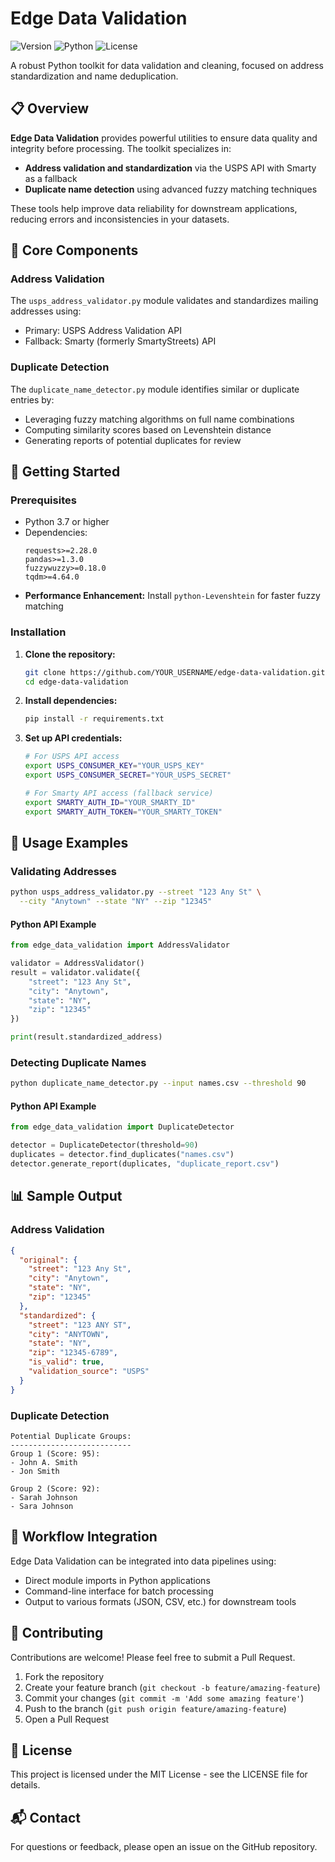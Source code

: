 # Edge Data Validation

![Version](https://img.shields.io/badge/version-1.0.0-blue.svg)
![Python](https://img.shields.io/badge/python-3.7%2B-blue.svg)
![License](https://img.shields.io/badge/license-MIT-green.svg)

A robust Python toolkit for data validation and cleaning, focused on address standardization and name deduplication.

## 📋 Overview

**Edge Data Validation** provides powerful utilities to ensure data quality and integrity before processing. The toolkit specializes in:

- **Address validation and standardization** via the USPS API with Smarty as a fallback
- **Duplicate name detection** using advanced fuzzy matching techniques

These tools help improve data reliability for downstream applications, reducing errors and inconsistencies in your datasets.

## 🔧 Core Components

### Address Validation

The `usps_address_validator.py` module validates and standardizes mailing addresses using:
- Primary: USPS Address Validation API
- Fallback: Smarty (formerly SmartyStreets) API

### Duplicate Detection

The `duplicate_name_detector.py` module identifies similar or duplicate entries by:
- Leveraging fuzzy matching algorithms on full name combinations
- Computing similarity scores based on Levenshtein distance
- Generating reports of potential duplicates for review

## 🚀 Getting Started

### Prerequisites

- Python 3.7 or higher
- Dependencies:
  ```
  requests>=2.28.0
  pandas>=1.3.0
  fuzzywuzzy>=0.18.0
  tqdm>=4.64.0
  ```
- **Performance Enhancement:** Install `python-Levenshtein` for faster fuzzy matching

### Installation

1. **Clone the repository:**
   ```bash
   git clone https://github.com/YOUR_USERNAME/edge-data-validation.git
   cd edge-data-validation
   ```

2. **Install dependencies:**
   ```bash
   pip install -r requirements.txt
   ```

3. **Set up API credentials:**
   ```bash
   # For USPS API access
   export USPS_CONSUMER_KEY="YOUR_USPS_KEY"
   export USPS_CONSUMER_SECRET="YOUR_USPS_SECRET"
   
   # For Smarty API access (fallback service)
   export SMARTY_AUTH_ID="YOUR_SMARTY_ID"
   export SMARTY_AUTH_TOKEN="YOUR_SMARTY_TOKEN"
   ```

## 📝 Usage Examples

### Validating Addresses

```bash
python usps_address_validator.py --street "123 Any St" \
  --city "Anytown" --state "NY" --zip "12345"
```

#### Python API Example

```python
from edge_data_validation import AddressValidator

validator = AddressValidator()
result = validator.validate({
    "street": "123 Any St",
    "city": "Anytown",
    "state": "NY",
    "zip": "12345"
})

print(result.standardized_address)
```

### Detecting Duplicate Names

```bash
python duplicate_name_detector.py --input names.csv --threshold 90
```

#### Python API Example

```python
from edge_data_validation import DuplicateDetector

detector = DuplicateDetector(threshold=90)
duplicates = detector.find_duplicates("names.csv")
detector.generate_report(duplicates, "duplicate_report.csv")
```

## 📊 Sample Output

### Address Validation

```json
{
  "original": {
    "street": "123 Any St",
    "city": "Anytown",
    "state": "NY",
    "zip": "12345"
  },
  "standardized": {
    "street": "123 ANY ST",
    "city": "ANYTOWN",
    "state": "NY",
    "zip": "12345-6789",
    "is_valid": true,
    "validation_source": "USPS"
  }
}
```

### Duplicate Detection

```
Potential Duplicate Groups:
---------------------------
Group 1 (Score: 95):
- John A. Smith
- Jon Smith

Group 2 (Score: 92):
- Sarah Johnson
- Sara Johnson
```

## 🔄 Workflow Integration

Edge Data Validation can be integrated into data pipelines using:

- Direct module imports in Python applications
- Command-line interface for batch processing
- Output to various formats (JSON, CSV, etc.) for downstream tools

## 🤝 Contributing

Contributions are welcome! Please feel free to submit a Pull Request.

1. Fork the repository
2. Create your feature branch (`git checkout -b feature/amazing-feature`)
3. Commit your changes (`git commit -m 'Add some amazing feature'`)
4. Push to the branch (`git push origin feature/amazing-feature`)
5. Open a Pull Request

## 📜 License

This project is licensed under the MIT License - see the LICENSE file for details.

## 📬 Contact

For questions or feedback, please open an issue on the GitHub repository.